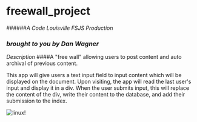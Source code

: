 # freewall_project
######*A Code Louisville FSJS Production*
### *brought to you by Dan Wagner*

*Description*
####A "free wall" allowing users to post content and auto archival of previous content.

This app will give users a text input field to input content which will be displayed on the document.  Upon visiting, the app will read the last user's input and display it in a div.  When the user submits input, this will replace the content of the div, write their content to the database, and add their submission to the index.


![linux!](https://upload.wikimedia.org/wikipedia/commons/a/af/Tux.png "")
